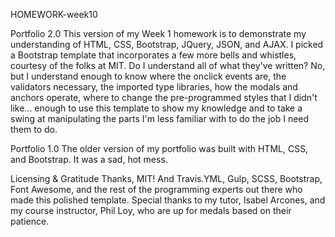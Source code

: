 HOMEWORK-week10

Portfolio 2.0
This version of my Week 1 homework is to demonstrate my understanding of HTML, CSS, Bootstrap, JQuery, JSON, and AJAX. I picked a Bootstrap template that incorporates a few more bells and whistles, courtesy of the folks at MIT. Do I understand all of what they've written? No, but I understand enough to know where the onclick events are, the validators necessary, the imported type libraries, how the modals and anchors operate, where to change the pre-programmed styles that I didn't like... enough to use this template to show my knowledge and to take a swing at manipulating the parts I'm less familiar with to do the job I need them to do.

Portfolio 1.0
The older version of my portfolio was built with HTML, CSS, and Bootstrap. It was a sad, hot mess.

Licensing & Gratitude
Thanks, MIT! And Travis.YML, Gulp, SCSS, Bootstrap, Font Awesome, and the rest of the programming experts out there who made this polished template. Special thanks to my tutor, Isabel Arcones, and my course instructor, Phil Loy, who are up for medals based on their patience.
